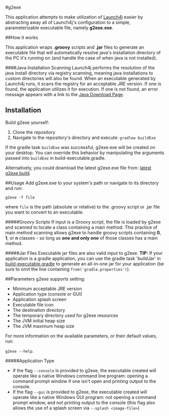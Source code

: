 #g2exe

This application attempts to make utilization of [Launch4j](https://github.com/mirror/launch4j) easier by abstracting away all of Launch4j's configuration to a simple, parameterizable executable file, namely **g2exe.exe**.


##How it works

This application wraps **.groovy** scripts and **.jar** files to generate an executable file that will automatically resolve java's installation directory of the PC it's running on (and handle the case of when java is not installed).


####Java Installation Scanning
Launch4j performs the resolution of the java install directory via registry scanning, meaning java installations to custom directories will also be found.  When an executable generated by Launch4j runs, it scans the registry for an acceptable JRE version.  If one is found, the application utilizes it for execution.  If one is not found, an error message appears with a link to the [Java Download Page](http://java.com/download).


## Installation
Build g2exe yourself:

1. Clone the repository
2. Navigate to the repository's directory and execute: ```gradlew buildExe```

If the gradle task `buildExe` was successful, g2exe.exe will be created on your desktop.  You can override this behavior by manipulating the arguments passed into `buildExe` in build-executable.gradle.
 
Alternatively, you could download the latest g2exe.exe file from: [latest g2exe build](https://github.com/todd-elvers/g2exe/releases/download/1.0.0/g2exe.exe).


##Usage
Add g2exe.exe to your system's path or navigate to its directory and run:

```g2exe -f file```

where  `file` is the path (absolute or relative) to the .groovy script or .jar file you want to convert to an executable.  


#####Groovy Scripts
If input is a Groovy script, the file is loaded by g2exe and scanned to locate a class containing a main method.  This practice of main method scanning allows g2exe to handle groovy scripts containing __0__, __1__, or __n__ classes - so long as __one and only one__ of those classes has a main method.

#####Jar Files
Executable jar files are also valid input to g2exe.  __TIP:__ If your application is a gradle application, you can use the gradle task 'buildJar' in [build-executable.gradle](https://github.com/todd-elvers/g2exe/blob/master/build-executable.gradle) to generate an all-in-one jar for your application (be sure to omit the line containing `from('gradle.properties')`).

##Parameters
g2exe supports setting:

- Minimum acceptable JRE version 
- Application type (console or GUI)
- Application splash screen
- Executable file icon
- The destination directory
- The temporary directory used for g2exe resources
- The JVM initial heap size
- The JVM maximum heap size

For more information on the available parameters, or their default values, run:

```g2exe --help```.

#####Application Type
- If the flag `--console` is provided to g2exe, the executable created will operate like a native Windows command line program: opening a command prompt window if one isn't open and printing output to the console.
- If the flag `--gui` is provided to g2exe, the executable created will operate like a native Windows GUI program: not opening a command prompt window, and not printing output to the console (this flag also allows the use of a splash screen via `--splash <image-file>`)
